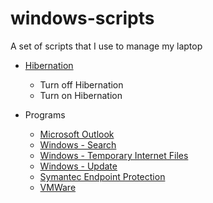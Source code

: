 # windows-scripts

A set of scripts that I use to manage my laptop

* [Hibernation](Hibernation)
	* Turn off Hibernation
	* Turn on Hibernation

* Programs
	* [Microsoft Outlook](Programs/Microsoft/Outlook)
	* [Windows - Search](Programs/Microsoft/Search)
	* [Windows - Temporary Internet Files](Programs/Microsoft/Windows)
	* [Windows - Update](Programs/Microsoft/Windows%20Update)
	* [Symantec Endpoint Protection](Programs/Symantec/Endpoint%20Protection)
	* [VMWare](Programs/VMWare)
